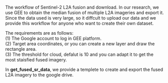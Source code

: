 The workflow of Sentinel-2 L2A fusion and download. In our research, we use GEE to obtain the median fusion of multiple L2A imageries and export it. Since the data used is very large, so it diffcult to upload our data and we provide this workflow for anyone who want to create their own dataset.

The requirements are as follows: <br>
(1) The Google account to log in GEE platform.  <br>
(2) Target area coordinates, or you can create a new layer and draw the rectangle area.  <br>
(3) The threshold for cloud, defalut is 10 and you can adapt it to get the most staisfied fused imagery.   <br>

In **get_fused_sr_data**, we provide a templete to create and export the fused L2A imagery to the google drive.
